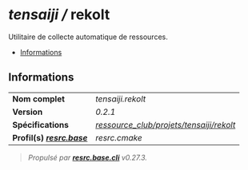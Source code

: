# _tensaiji /_ __rekolt__

Utilitaire de collecte automatique de ressources.

- [Informations](#informations)

## Informations

|                                                                       |                                                                                                              |
| --------------------------------------------------------------------- | ------------------------------------------------------------------------------------------------------------ |
| __Nom complet__                                                       | _tensaiji.rekolt_                                                                                             |
| __Version__                                                           | _0.2.1_                                                                                     |
| __Spécifications__                                                    | _[ressource_club/projets/tensaiji/rekolt](https://gitlab.com/ressource_club/projets/tensaiji/rekolt/)_ |
| __Profil(s) _[resrc.base](https://gitlab.com/ressource_club/base/)___ | _resrc.cmake_                                                                                     |



> _Propulsé par __[resrc.base.cli](https://gitlab.com/ressource_club/base/cli/)__ v0.27.3._
